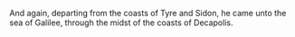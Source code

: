 And again, departing from the coasts of Tyre and Sidon, he came unto the sea of Galilee, through the midst of the coasts of Decapolis.
